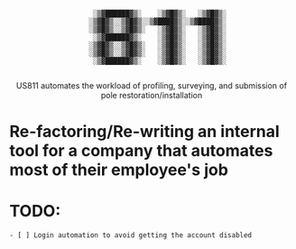 <div align="center">
<pre>
<code>
     ░▒▓██████▓▒░    ░▒▓█▓▒░   ░▒▓█▓▒░ 
    ░▒▓█▓▒░░▒▓█▓▒░░▒▓████▓▒░░▒▓████▓▒░ 
    ░▒▓█▓▒░░▒▓█▓▒░   ░▒▓█▓▒░   ░▒▓█▓▒░ 
     ░▒▓██████▓▒░    ░▒▓█▓▒░   ░▒▓█▓▒░ 
    ░▒▓█▓▒░░▒▓█▓▒░   ░▒▓█▓▒░   ░▒▓█▓▒░ 
    ░▒▓█▓▒░░▒▓█▓▒░   ░▒▓█▓▒░   ░▒▓█▓▒░ 
     ░▒▓██████▓▒░    ░▒▓█▓▒░   ░▒▓█▓▒░ 
</pre>
</code>
US811 automates the workload of profiling, surveying, and submission of pole restoration/installation
</div>



# Re-factoring/Re-writing an internal tool for a company that automates most of their employee's job
# TODO:
    - [ ] Login automation to avoid getting the account disabled



